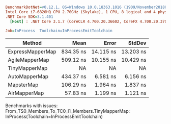 ``` ini

BenchmarkDotNet=v0.12.1, OS=Windows 10.0.18363.1016 (1909/November2018Update/19H2)
Intel Core i7-6820HQ CPU 2.70GHz (Skylake), 1 CPU, 8 logical and 4 physical cores
.NET Core SDK=3.1.401
  [Host] : .NET Core 3.1.7 (CoreCLR 4.700.20.36602, CoreFX 4.700.20.37001), X64 RyuJIT

Job=InProcess  Toolchain=InProcessEmitToolchain  

```
|           Method |      Mean |     Error |    StdDev |
|----------------- |----------:|----------:|----------:|
| ExpressMapperMap | 834.35 ns | 14.115 ns | 13.203 ns |
|   AgileMapperMap | 509.12 ns | 10.155 ns | 10.429 ns |
|    TinyMapperMap |        NA |        NA |        NA |
|    AutoMapperMap | 434.37 ns |  6.581 ns |  6.156 ns |
|       MapsterMap | 106.29 ns |  1.964 ns |  1.837 ns |
|     AirMapperMap |  57.83 ns |  1.199 ns |  1.121 ns |

Benchmarks with issues:
  From_TS0_Members_To_TC0_I1_Members.TinyMapperMap: InProcess(Toolchain=InProcessEmitToolchain)
